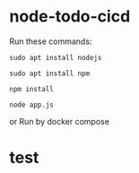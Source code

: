 # node-todo-cicd

Run these commands:


`sudo apt install nodejs`


`sudo apt install npm`


`npm install`

`node app.js`

or Run by docker compose

test
====
